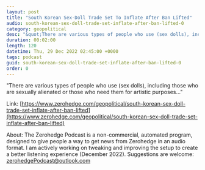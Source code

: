 ```yaml
---
layout: post
title: "South Korean Sex-Doll Trade Set To Inflate After Ban Lifted"
audio: south-korean-sex-doll-trade-set-inflate-after-ban-lifted-0
category: geopolitical
desc: "&quot;There are various types of people who use (sex dolls), including those who are sexually alienated or those who need them for artistic purposes...&quot;"
duration: 00:02:00
length: 120
datetime: Thu, 29 Dec 2022 02:45:00 +0000
tags: podcast
guid: south-korean-sex-doll-trade-set-inflate-after-ban-lifted-0
order: 0
---
```

&quot;There are various types of people who use (sex dolls), including those who are sexually alienated or those who need them for artistic purposes...&quot;

Link: [https://www.zerohedge.com/geopolitical/south-korean-sex-doll-trade-set-inflate-after-ban-lifted](https://www.zerohedge.com/geopolitical/south-korean-sex-doll-trade-set-inflate-after-ban-lifted)

About: The Zerohedge Podcast is a non-commercial, automated program, designed to give people a way to get news from Zerohedge in an audio format.  I am actively working on tweaking and improving the setup to create a better listening experience (December 2022).  Suggestions are welcome: [zerohedgePodcast@outlook.com](mailto:zerohedgePodcast@outlook.com)